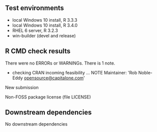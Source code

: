 ## Test environments
* local Windows 10 install, R 3.3.3
* local Windows 10 install, R 3.4.0
* RHEL 6 server, R 3.2.3
* win-builder (devel and release)

## R CMD check results
There were no ERRORs or WARNINGs. There is 1 note.

* checking CRAN incoming feasibility ... NOTE
Maintainer: 'Rob Noble-Eddy <opensource@capitalone.com>'

New submission

Non-FOSS package license (file LICENSE)


## Downstream dependencies
No downstream dependencies
